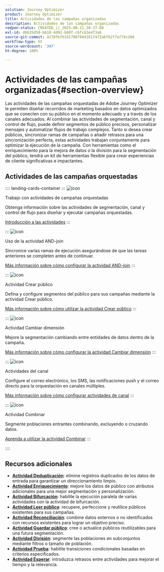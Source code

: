 ```yaml
---
solution: Journey Optimizer
product: Journey Optimizer
title: Actividades de las campañas organizadas
description: Actividades de las campañas organizadas
redpen-status: CREATED_||_2025-08-11_20-27-08
exl-id: d6635d58-b618-4d92-b60f-c6fc63e473a6
source-git-commit: 4270fbfb191700704d161f472abf62f7af79c208
workflow-type: ht
source-wordcount: '347'
ht-degree: 100%

---
```


# Actividades de las campañas organizadas{#section-overview}

Las actividades de las campañas orquestadas de Adobe Journey Optimizer le permiten diseñar recorridos de marketing basados en datos optimizados que se conecten con su público en el momento adecuado y a través de los canales adecuados. Al combinar las actividades de segmentación, canal y control de flujo, puede definir segmentos de público precisos, personalizar mensajes y automatizar flujos de trabajo complejos. Tanto si desea crear públicos, sincronizar ramas de campañas o añadir retrasos para una sincronización perfecta, estas actividades trabajan conjuntamente para optimizar la ejecución de la campaña. Con herramientas como el enriquecimiento para la mejora de datos o la división para la segmentación del público, tendrá un kit de herramientas flexible para crear experiencias de cliente significativas e impactantes.

## Actividades de las campañas orquestadas

:::: landing-cards-container
:::
![icon](https://cdn.experienceleague.adobe.com/icons/book.svg)

Trabajo con actividades de campañas orquestadas

Obtenga información sobre las actividades de segmentación, canal y control de flujo para diseñar y ejecutar campañas orquestadas.

[Introducción a las actividades](../using/orchestrated/activities/about-activities.md)
:::

:::
![icon](https://cdn.experienceleague.adobe.com/icons/code-branch.svg)

Uso de la actividad AND-join

Sincronice varias ramas de ejecución asegurándose de que las tareas anteriores se completen antes de continuar.

[Más información sobre cómo configurar la actividad AND-join](../using/orchestrated/activities/and-join.md)
:::

:::
![icon](https://cdn.experienceleague.adobe.com/icons/bullseye.svg)

Actividad Crear público

Defina y configure segmentos del público para sus campañas mediante la actividad Crear público.

[Más información sobre cómo utilizar la actividad Crear público](../using/orchestrated/activities/build-audience.md)
:::

:::
![icon](https://cdn.experienceleague.adobe.com/icons/gear.svg)

Actividad Cambiar dimensión

Mejore la segmentación cambiando entre entidades de datos dentro de la campaña.

[Más información sobre cómo configurar la actividad Cambiar dimensión](../using/orchestrated/activities/change-dimension.md)
:::

:::
![icon](https://cdn.experienceleague.adobe.com/icons/list-check.svg)

Actividades del canal

Configure el correo electrónico, los SMS, las notificaciones push y el correo directo para la orquestación en canales múltiples.

[Más información sobre cómo configurar actividades de canal](../using/orchestrated/activities/channels.md)
:::

:::
![icon](https://cdn.experienceleague.adobe.com/icons/puzzle-piece.svg)

Actividad Combinar

Segmente poblaciones entrantes combinando, excluyendo o cruzando datos.

[Aprenda a utilizar la actividad Combinar](../using/orchestrated/activities/combine.md)
:::

::::


## Recursos adicionales

- **[Actividad Deduplicación](../using/orchestrated/activities/deduplication.md)**: elimine registros duplicados de los datos de entrada para garantizar un direccionamiento limpio.
- **[Actividad Enriquecimiento](../using/orchestrated/activities/enrichment.md)**: mejore los datos de público con atributos adicionales para una mejor segmentación y personalización.
- **[Actividad Bifurcación](../using/orchestrated/activities/fork.md)**: habilite la ejecución paralela de varias actividades con la actividad de bifurcación.
- **[Actividad Leer público](../using/orchestrated/activities/read-audience.md)**: recupere, perfeccione y reutilice públicos existentes para sus campañas.
- **[Actividad Reconciliación](../using/orchestrated/activities/reconciliation.md)**: combine datos externos o no identificados con recursos existentes para lograr un objetivo preciso.
- **[Actividad Guardar público](../using/orchestrated/activities/save-audience.md)**: cree o actualice públicos reutilizables para una futura segmentación.
- **[Actividad División](../using/orchestrated/activities/split.md)**: segmente las poblaciones en subconjuntos mediante filtros o tamaño de población.
- **[Actividad Prueba](../using/orchestrated/activities/test.md)**: habilite transiciones condicionales basadas en criterios especificados.
- **[Actividad Esperar](../using/orchestrated/activities/wait.md)**: introduzca retrasos entre actividades para mejorar el tiempo y la relevancia.
